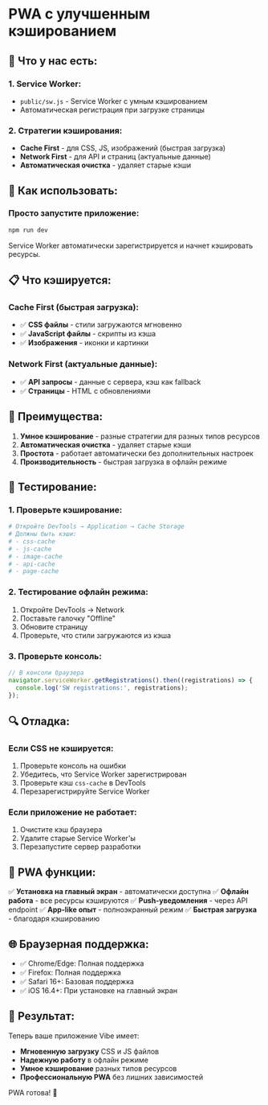 # PWA с улучшенным кэшированием

## 🚀 Что у нас есть:

### 1. Service Worker:

- `public/sw.js` - Service Worker с умным кэшированием
- Автоматическая регистрация при загрузке страницы

### 2. Стратегии кэширования:

- **Cache First** - для CSS, JS, изображений (быстрая загрузка)
- **Network First** - для API и страниц (актуальные данные)
- **Автоматическая очистка** - удаляет старые кэши

## 🔧 Как использовать:

### Просто запустите приложение:

```bash
npm run dev
```

Service Worker автоматически зарегистрируется и начнет кэшировать ресурсы.

## 📋 Что кэшируется:

### Cache First (быстрая загрузка):

- ✅ **CSS файлы** - стили загружаются мгновенно
- ✅ **JavaScript файлы** - скрипты из кэша
- ✅ **Изображения** - иконки и картинки

### Network First (актуальные данные):

- ✅ **API запросы** - данные с сервера, кэш как fallback
- ✅ **Страницы** - HTML с обновлениями

## 🎯 Преимущества:

1. **Умное кэширование** - разные стратегии для разных типов ресурсов
2. **Автоматическая очистка** - удаляет старые кэши
3. **Простота** - работает автоматически без дополнительных настроек
4. **Производительность** - быстрая загрузка в офлайн режиме

## 🧪 Тестирование:

### 1. Проверьте кэширование:

```bash
# Откройте DevTools → Application → Cache Storage
# Должны быть кэши:
# - css-cache
# - js-cache
# - image-cache
# - api-cache
# - page-cache
```

### 2. Тестирование офлайн режима:

1. Откройте DevTools → Network
2. Поставьте галочку "Offline"
3. Обновите страницу
4. Проверьте, что стили загружаются из кэша

### 3. Проверьте консоль:

```javascript
// В консоли браузера
navigator.serviceWorker.getRegistrations().then((registrations) => {
  console.log('SW registrations:', registrations);
});
```

## 🔍 Отладка:

### Если CSS не кэшируется:

1. Проверьте консоль на ошибки
2. Убедитесь, что Service Worker зарегистрирован
3. Проверьте кэш `css-cache` в DevTools
4. Перезарегистрируйте Service Worker

### Если приложение не работает:

1. Очистите кэш браузера
2. Удалите старые Service Worker'ы
3. Перезапустите сервер разработки

## 📱 PWA функции:

✅ **Установка на главный экран** - автоматически доступна
✅ **Офлайн работа** - все ресурсы кэшируются
✅ **Push-уведомления** - через API endpoint
✅ **App-like опыт** - полноэкранный режим
✅ **Быстрая загрузка** - благодаря кэшированию

## 🌐 Браузерная поддержка:

- ✅ Chrome/Edge: Полная поддержка
- ✅ Firefox: Полная поддержка
- ✅ Safari 16+: Базовая поддержка
- ✅ iOS 16.4+: При установке на главный экран

## 🎉 Результат:

Теперь ваше приложение Vibe имеет:

- **Мгновенную загрузку** CSS и JS файлов
- **Надежную работу** в офлайн режиме
- **Умное кэширование** разных типов ресурсов
- **Профессиональную PWA** без лишних зависимостей

PWA готова! 🚀
